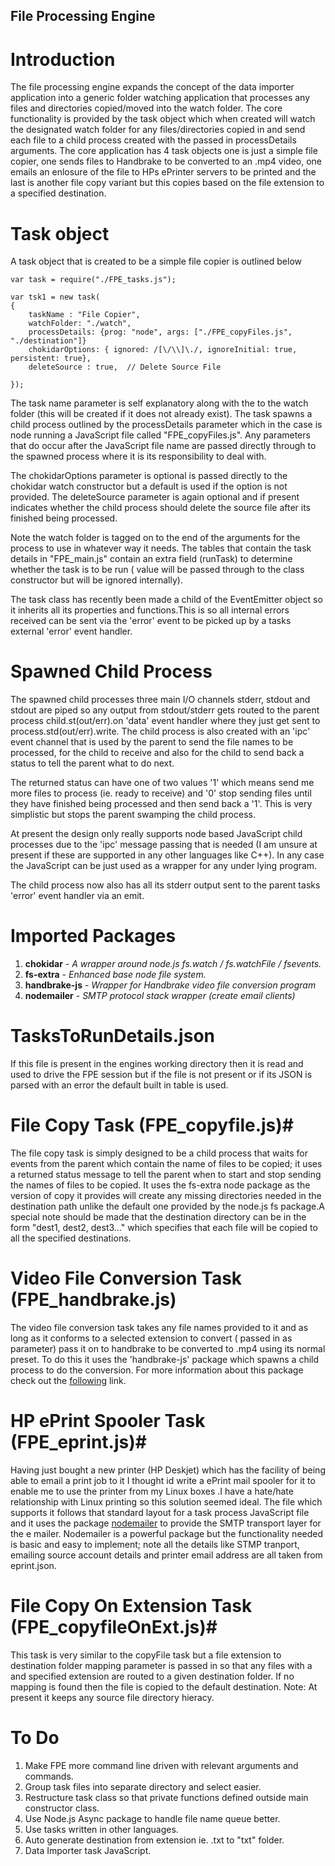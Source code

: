 ## File Processing Engine ##

# Introduction #

The file processing engine expands the concept of the data importer application into a generic folder watching application that processes any files and directories copied/moved into the watch folder. The core functionality is provided by the task object which when created will watch the designated watch folder for any files/directories copied in and send each file to a child process created with the passed in processDetails arguments. The core application has 4 task objects one is just a simple file copier, one sends files to Handbrake to be converted to an .mp4 video, one emails an enlosure of the file to HPs ePrinter servers to be printed and the last is another file copy variant but this copies based on the file extension to a specified destination.

# Task object #

A task object that is created to be a simple file copier is outlined below

   
    
    var task = require("./FPE_tasks.js");
    
    var tsk1 = new task(
    {
    	taskName : "File Copier",
    	watchFolder: "./watch",
    	processDetails: {prog: "node", args: ["./FPE_copyFiles.js", "./destination"]}
		chokidarOptions: { ignored: /[\/\\]\./, ignoreInitial: true, persistent: true},
        deleteSource : true,  // Delete Source File

    });


The task name parameter is self explanatory along with the to the watch  folder (this will be created if it does not already exist). The task spawns a child process outlined by the processDetails parameter which in the case is node running a JavaScript file called "FPE_copyFiles.js". Any parameters that do occur after the JavaScript file name are passed directly through to the spawned process where it is its responsibility to deal with. 

The chokidarOptions parameter is optional is passed directly to the chokidar watch constructor but a default is used if the option is not provided. The deleteSource parameter is again optional and if present indicates whether the child process should delete the source file after its finished being processed.

Note  the watch folder is tagged on to the end of the arguments for the process to use in whatever way it needs. The tables that contain the task details in "FPE_main.js" contain an extra field (runTask) to determine whether the task is to be run ( value will be passed through to the class constructor but will be ignored internally).

The task class has recently been made a child of the EventEmitter object so it inherits all its properties and functions.This is so all internal errors received can be sent via the 'error' event to be  picked up by a tasks external 'error'  event handler.

# Spawned Child Process #

The spawned child processes three main I/O channels stderr, stdout and stdout are piped so any output from stdout/stderr gets routed to the parent process child.st(out/err).on 'data' event handler where they just get sent to process.std(out/err).write. The child  process is also created with an 'ipc' event channel that is used by the parent to send the file names to be processed, for the child to receive and also for the child to send back a status to tell the parent what to do next.

The returned status can have one of two values '1' which means send me more files to process (ie. ready to receive) and '0' stop sending  files until they have finished being processed and then send back a '1'. This is very simplistic but stops the parent swamping the child process.

At present the design only really supports node based JavaScript child processes due to the 'ipc' message passing that is needed (I am unsure at present if these are supported in any other languages like C++). In any case the JavaScript can be just used as a wrapper for any under lying program.

The child process now also has all its stderr output sent to the parent tasks 'error' event handler via an emit.

# Imported Packages #

1. **chokidar**                - *A  wrapper around node.js fs.watch / fs.watchFile / fsevents.*
1. **fs-extra**				- *Enhanced base node file system.*
1. **handbrake-js**		    - *Wrapper for Handbrake video file conversion program*
1. **nodemailer**				- *SMTP protocol stack wrapper (create email clients)*

# TasksToRunDetails.json #

If this file is present in the engines working directory then it is read and used to drive the FPE session but if the file is not present or if its JSON is parsed with an error the default built in table is used.

# File Copy Task (FPE_copyfile.js)#

The file copy task is simply designed to be a child process that waits for events from the parent which contain the name of files to be copied; it uses a returned status message to tell the parent when to start and stop sending the names of files to be copied. It uses the fs-extra node package as the version of copy it provides will create any missing directories needed in the destination path unlike the default one provided by the node.js fs package.A special note should be made that the destination directory can be in the form "dest1, dest2, dest3..." which specifies that each file will be copied to all the specified destinations.

# Video File Conversion Task (FPE_handbrake.js) #

The video file conversion task takes any file names provided to it and as long as it conforms to a selected extension to convert ( passed in as parameter) pass it on to handbrake to be converted to .mp4 using its normal preset. To do this it uses the 'handbrake-js' package which spawns a child process to do the conversion. For more information about this package check out the [following](https://www.npmjs.com/package/handbrake-js#module_handbrake-js) link.

# HP ePrint Spooler Task (FPE_eprint.js)#

Having just bought a new printer (HP Deskjet) which has the facility of being able to email a print job to it I thought id write a ePrint mail spooler for it to enable me to use the printer  from my Linux boxes .I have a hate/hate relationship with Linux printing so this solution seemed ideal. The file which supports it follows that standard layout for a task process JavaScript file and it uses the package [nodemailer](https://www.npmjs.com/package/nodemailer) to provide the SMTP transport layer for the e mailer. Nodemailer is a powerful package but the functionality needed is basic and  easy to implement; note all the details like STMP tranport, emailing source account details and printer email address are all taken from eprint.json.


# File Copy On Extension Task (FPE_copyfileOnExt.js)#

This task is very similar to the copyFile task but a file extension to destination folder mapping parameter is passed in so that any files with a and specified extension are routed to a given destination folder. If no mapping is found then the file is copied to the default destination. Note: At present it keeps any source file directory hieracy.

# To Do #

1. Make FPE more command line driven with relevant arguments and commands.
1. Group task files into separate directory and select easier.
1. Restructure task class so that private functions defined outside main constructor class.
1. Use Node.js Async package to handle file name queue better.
1. Use tasks written in other languages.
3. Auto generate destination from extension ie. .txt to "txt" folder.
4. Data Importer task JavaScript.
